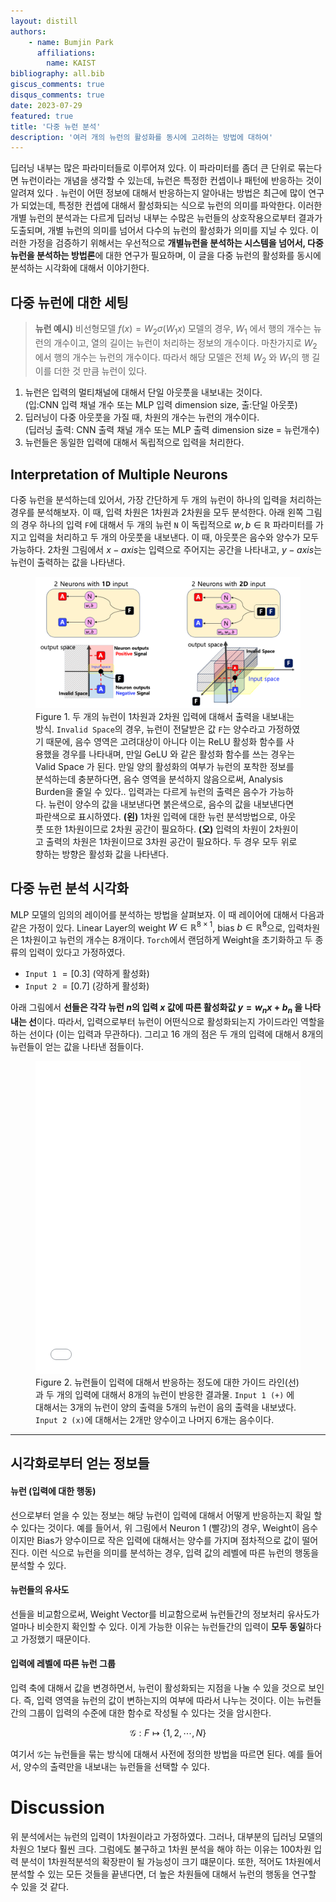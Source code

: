 ```yaml
---
layout: distill
authors: 
    - name: Bumjin Park
      affiliations:
        name: KAIST
bibliography: all.bib
giscus_comments: true
disqus_comments: true
date: 2023-07-29
featured: true
title: '다중 뉴런 분석'
description: '여러 개의 뉴런의 활성화를 동시에 고려하는 방법에 대하여'
---
```

딥러닝 내부는 많은 파라미터들로 이루어져 있다. 이 파라미터를 좀더 큰 단위로 묶는다면 뉴런이라는 개념을 생각할 수 있는데, 뉴런은 특정한 컨셉이나 패턴에 반응하는 것이 알려져 있다 <d-cite key="cammarata2020thread"/><d-cite key="Leike2023language"/>. 뉴런이 어떤 정보에 대해서 반응하는지 알아내는 방법은 최근에 많이 연구가 되었는데, 특정한 컨셉에 대해서 활성화되는 식으로 뉴런의 의미를 파악한다. 이러한 개별 뉴런의 분석과는 다르게 딥러닝 내부는 수많은 뉴런들의 상호작용으로부터 결과가 도출되며, 개별 뉴런의 의미를 넘어서 다수의 뉴런의 활성화가 의미를 지닐 수 있다. 이러한 가정을 검증하기 위해서는 우선적으로 **개별뉴런을 분석하는 시스템을 넘어서, 다중 뉴런을 분석하는 방법론**에 대한 연구가 필요하며, 이 글을 다중 뉴런의 활성화를 동시에 분석하는 시각화에 대해서 이야기한다. 

## 다중 뉴런에 대한 세팅

> **뉴런 예시)** 
비선형모델 $f(x) = W_2 \sigma (W_1 x )$ 모델의 경우, $W_1$ 에서 행의 개수는 뉴런의 개수이고, 열의 길이는 뉴런이 처리하는 정보의 개수이다.   마찬가지로 $W_2$ 에서 행의 개수는 뉴런의 개수이다. 따라서 해당 모델은 전체 $W_2$ 와 $W_1$의 행 길이를 더한 것 만큼 뉴런이 있다. 



1. 뉴런은 입력의 멀티채널에 대해서 단일 아웃풋을 내보내는 것이다. <br> (입:CNN 입력 채널 개수 또는 MLP 입력 dimension size, 출:단일 아웃풋)
2. 딥러닝이 다중 아웃풋을 가질 때, 차원의 개수는 뉴런의 개수이다. <br> (딥러닝 출력: CNN 출력 채널 개수 또는 MLP 출력 dimension size = 뉴런개수)
3. 뉴런들은 동일한 입력에 대해서 독립적으로 입력을 처리한다.  


## Interpretation of Multiple Neurons

다중 뉴런을 분석하는데 있어서, 가장 간단하게 두 개의 뉴런이 하나의 입력을 처리하는 경우를 분석해보자. 이 때, 입력 차원은 1차원과 2차원을 모두 분석한다. 아래 왼쪽 그림의 경우 하나의 입력 `F`에 대해서 두 개의 뉴런 `N` 이 독립적으로 $w,b \in \mathbb{R}$ 파라미터를 가지고 입력을 처리하고 두 개의 아웃풋을 내보낸다. 이 때, 아웃풋은 음수와 양수가 모두 가능하다. 2차원 그림에서 $x-axis$는 입력으로 주어지는 공간을 나타내고, $y-axis$는 뉴런이 출력하는 값을 나타낸다. 




<figure>
<img src="/assets/kor/neurons_as_neurons/decision_boundary.png">
<figcaption>
Figure 1. 두 개의 뉴런이 1차원과 2차원 입력에 대해서 출력을 내보내는 방식. <code>Invalid Space</code>의 경우, 뉴런이 전달받은 값 <code>F</code>는 양수라고 가정하였기 때문에, 음수 영역은 고려대상이 아니다<d-footnote> 이는 ReLU 활성화 함수를 사용했을 경우를 나타내며, 만일 GeLU 와 같은 활성화 함수를 쓰는 경우는 Valid Space 가 된다. 만일 양의 활성화의 여부가 뉴런의 포착한 정보를 분석하는데 충분하다면, 음수 영역을 분석하지 않음으로써, Analysis Burden을 줄일 수 있다.</d-footnote>. 입력과는 다르게 뉴런의 출력은 음수가 가능하다. 뉴런이 양수의 값을 내보낸다면 붉은색으로, 음수의 값을 내보낸다면 파란색으로 표시하였다.   <strong>(왼)</strong> 1차원 입력에 대한 뉴런 분석방법으로, 아웃풋 또한 1차원이므로 2차원 공간이 필요하다. <strong>(오)</strong> 입력의 차원이 2차원이고 출력의 차원은 1차원이므로 3차원 공간이 필요하다. 두 경우 모두 위로 향하는 방향은 활성화 값을 나타낸다. 
</figcaption>
</figure>


## 다중 뉴런 분석 시각화 

MLP 모델의 임의의 레이어를 분석하는 방법을 살펴보자. 이 때 레이어에 대해서 다음과 같은 가정이 있다. 
Linear Layer의 weight $W\in \mathbb{R}^{8\times1}$, bias $b \in \mathbb{R}^{8}$으로, 입력차원은 1차원이고 뉴런의 개수는 8개이다. `Torch`에서 랜덤하게 Weight을 초기화하고 두 종류의 입력이 있다고 가정하였다. 
* `Input 1` $= [0.3]$ (약하게 활성화)
* `Input 2` $= [0.7]$ (강하게 활성화)

아래 그림에서 **선들은 각각 뉴런 $n$의 입력 $x$ 값에 따른 활성화값 $y=w_nx+b_n$ 을 나타내는 선**이다.  따라서, 입력으로부터 뉴런이 어떤식으로 활성화되는지 가이드라인 역할을 하는 선이다 (이는 입력과 무관하다).  그리고 16 개의 점은 두 개의 입력에 대해서 8개의 뉴런들이 얻는 값을 나타낸 점들이다. 

<figure>
<iframe src="{{ '/assets/plotly/decision_boundary.html' | relative_url }}" frameborder='0' scrolling='no' height="500px" width="100%" style="border:0px dashed grey;"></iframe>
<figcaption>
Figure 2. 뉴런들이 입력에 대해서 반응하는 정도에 대한 가이드 라인(선)과 두 개의 입력에 대해서 8개의 뉴런이 반응한 결과물. <code>Input 1 (+)</code> 에 대해서는 3개의 뉴런이 양의 출력을 5개의 뉴런이 음의 출력을 내보냈다. <code>Input 2 (x)</code>에 대해서는 2개만 양수이고 나머지 6개는 음수이다. 
</figcaption>
</figure>

---

## 시각화로부터 얻는 정보들

#### 뉴런 (입력에 대한 행동)

선으로부터 얻을 수 있는 정보는 해당 뉴런이 입력에 대해서 어떻게 반응하는지 확일 할 수 있다는 것이다. 예를 들어서, 위 그림에서 Neuron 1 (빨강)의 경우, Weight이 음수이지만 Bias가 양수이므로 작은 입력에 대해서는 양수를 가지며 점차적으로 값이 떨어진다. 이런 식으로 뉴런을 의미를 분석하는 경우, 입력 값의 레벨에 따른 뉴런의 행동을 분석할 수 있다. 


#### 뉴런들의 유사도 

선들을 비교함으로써, Weight Vector를 비교함으로써 뉴런들간의 정보처리 유사도가 얼마나 비슷한지 확인할 수 있다. 이게 가능한 이유는 뉴런들간의 입력이 **모두 동일**하다고 가정했기 때문이다. 


#### 입력에 레벨에 따른 뉴런 그룹 

입력 축에 대해서 값을 변경하면서, 뉴런이 활성화되는 지점을 나눌 수 있을 것으로 보인다. 즉, 입력 영역을 뉴런의 값이 변하는지의 여부에 따라서 나누는 것이다. 이는 뉴런들간의 그룹이 입력의 수준에 대한 함수로 작성될 수 있다는 것을 암시한다. 

$$\mathcal{G}: F \mapsto \{ 1,2,\cdots, N \}$$ 

여기서 $\mathcal{G}$는 뉴런들을 묶는 방식에 대해서 사전에 정의한 방법을 따르면 된다. 예를 들어서, 양수의 출력만을 내보내는 뉴런들을 선택할 수 있다. 


# Discussion 

위 분석에서는 뉴런의 입력이 1차원이라고 가정하였다. 그러나, 대부분의 딥러닝 모델의 차원으 1보다 훨씬 크다. 그럼에도 불구하고 1차원 분석을 해야 하는 이유는 100차원 입력 분석이 1차원적분석의 확장판이 될 가능성이 크기 떄문이다. 또한, 적어도 1차원에서 분석할 수 있는 모든 것들을 끝낸다면, 더 높은 차원들에 대해서 뉴런의 행동을 연구할 수 있을 것 같다. 
